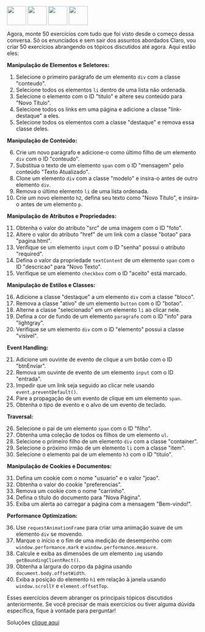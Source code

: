 [<img src="https://cdn-icons-png.flaticon.com/512/25/25694.png" alt="" width="50" align="center">](https://mervy.github.io/js-dom/)   [<img  src="https://icons.veryicon.com/png/o/business/monochrome-financial-and-business-icons/to-work-in-an-office-2.png"  alt=""  width="50" align="center">](https://mervy.github.io/pages/exercises1) [<img  src="https://static.thenounproject.com/png/94973-200.png"  alt=""  width="50" align="center">](https://mervy.github.io/pages/exercises2) [<img  src="https://icons.veryicon.com/png/o/business/monochrome-financial-and-business-icons/to-work-in-an-office-2.png"  alt=""  width="50" align="center">](https://mervy.github.io/pages/exercises3)

Agora, monte 50 exercícios com tudo que foi visto desde o começo dessa conversa. Só os enunciados e sem sair dos assuntos abordados
Claro, vou criar 50 exercícios abrangendo os tópicos discutidos até agora. Aqui estão eles:

**Manipulação de Elementos e Seletores:**

1. Selecione o primeiro parágrafo de um elemento `div` com a classe "conteudo".
2. Selecione todos os elementos `li` dentro de uma lista não ordenada.
3. Selecione o elemento com o ID "titulo" e altere seu conteúdo para "Novo Título".
4. Selecione todos os links em uma página e adicione a classe "link-destaque" a eles.
5. Selecione todos os elementos com a classe "destaque" e remova essa classe deles.

**Manipulação de Conteúdo:**

6. Crie um novo parágrafo e adicione-o como último filho de um elemento `div` com o ID "conteudo".
7. Substitua o texto de um elemento `span` com o ID "mensagem" pelo conteúdo "Texto Atualizado".
8. Clone um elemento `div` com a classe "modelo" e insira-o antes de outro elemento `div`.
9. Remova o último elemento `li` de uma lista ordenada.
10. Crie um novo elemento `h2`, defina seu texto como "Novo Título", e insira-o antes de um elemento `p`.

**Manipulação de Atributos e Propriedades:**

11. Obtenha o valor do atributo "src" de uma imagem com o ID "foto".
12. Altere o valor do atributo "href" de um link com a classe "botao" para "pagina.html".
13. Verifique se um elemento `input` com o ID "senha" possui o atributo "required".
14. Defina o valor da propriedade `textContent` de um elemento `span` com o ID "descricao" para "Novo Texto".
15. Verifique se um elemento `checkbox` com o ID "aceito" está marcado.

**Manipulação de Estilos e Classes:**

16. Adicione a classe "destaque" a um elemento `div` com a classe "bloco".
17. Remova a classe "ativo" de um elemento `button` com o ID "botao".
18. Alterne a classe "selecionado" em um elemento `li` ao clicar nele.
19. Defina a cor de fundo de um elemento `paragrafo` com o ID "info" para "lightgray".
20. Verifique se um elemento `div` com o ID "elemento" possui a classe "visivel".

**Event Handling:**

21. Adicione um ouvinte de evento de clique a um botão com o ID "btnEnviar".
22. Remova um ouvinte de evento de um elemento `input` com o ID "entrada".
23. Impedir que um link seja seguido ao clicar nele usando `event.preventDefault()`.
24. Pare a propagação de um evento de clique em um elemento `span`.
25. Obtenha o tipo de evento e o alvo de um evento de teclado.

**Traversal:**

26. Selecione o pai de um elemento `span` com o ID "filho".
27. Obtenha uma coleção de todos os filhos de um elemento `ul`.
28. Selecione o primeiro filho de um elemento `div` com a classe "container".
29. Selecione o próximo irmão de um elemento `li` com a classe "item".
30. Selecione o elemento pai de um elemento `h3` com o ID "titulo".

**Manipulação de Cookies e Documentos:**

31. Defina um cookie com o nome "usuario" e o valor "joao".
32. Obtenha o valor do cookie "preferencias".
33. Remova um cookie com o nome "carrinho".
34. Defina o título do documento para "Nova Página".
35. Exiba um alerta ao carregar a página com a mensagem "Bem-vindo!".

**Performance Optimization:**

36. Use `requestAnimationFrame` para criar uma animação suave de um elemento `div` se movendo.
37. Marque o início e o fim de uma medição de desempenho com `window.performance.mark` e `window.performance.measure`.
38. Calcule e exiba as dimensões de um elemento `img` usando `getBoundingClientRect()`.
39. Obtenha a largura do corpo da página usando `document.body.offsetWidth`.
40. Exiba a posição do elemento `h1` em relação à janela usando `window.scrollY` e `element.offsetTop`.

Esses exercícios devem abranger os principais tópicos discutidos anteriormente. Se você precisar de mais exercícios ou tiver alguma dúvida específica, fique à vontade para perguntar!

Soluções [clique aqui](https://mervy.github.io/js-dom/pages/solutions1)
